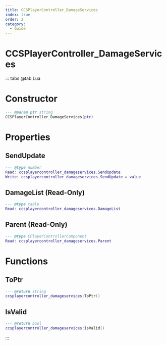 ```yaml
---
title: CCSPlayerController_DamageServices
index: true
order: 2
category:
  - Guide
---
```


# CCSPlayerController_DamageServices

::: tabs
@tab Lua
# Constructor
```lua
--- @param ptr string
CCSPlayerController_DamageServices(ptr)
```
# Properties
## SendUpdate 
```lua
--- @type number
Read: ccsplayercontroller_damageservices.SendUpdate
Write: ccsplayercontroller_damageservices.SendUpdate = value
```
## DamageList (Read-Only)
```lua
--- @type table
Read: ccsplayercontroller_damageservices.DamageList
```
## Parent (Read-Only)
```lua
--- @type CPlayerControllerComponent
Read: ccsplayercontroller_damageservices.Parent
```
# Functions
## ToPtr
```lua
--- @return string
ccsplayercontroller_damageservices:ToPtr()
```
## IsValid
```lua
--- @return bool
ccsplayercontroller_damageservices:IsValid()
```

:::
